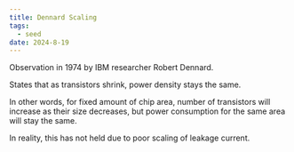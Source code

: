 ```yaml
---
title: Dennard Scaling
tags:
  - seed
date: 2024-8-19
---
```

Observation in 1974 by IBM researcher Robert Dennard.

States that as transistors shrink, power density stays the same.

In other words, for fixed amount of chip area, number of transistors will increase as their size decreases, but power consumption for the same area will stay the same.

In reality, this has not held due to poor scaling of leakage current.
